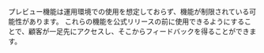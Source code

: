 プレビュー機能は運用環境での使用を想定しておらず、機能が制限されている可能性があります。 これらの機能を公式リリースの前に使用できるようにすることで、顧客が一足先にアクセスし、そこからフィードバックを得ることができます。